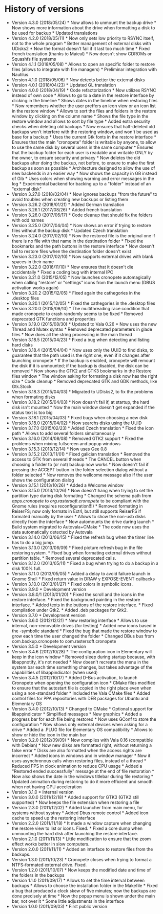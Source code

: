 # History of versions #

* Version 4.3.0 (2018/05/24)
      * Now allows to unmount the backup drive
      * Now shows more information about the drive when formatting a disk to be used for backup
      * Updated translations
* Version 4.2.0 (2018/05/11)
      * Now only sets low priority to RSYNC itself, not to the whole program
      * Better management of external disks with UDisks2
      * Now the format doesn't fail if it last too much time
      * Fixed french translation (thanks to Maieul)
      * Now doesn't show CDROMs or Squashfs file systems
* Version 4.1.1 (2018/05/08)
      * Allows to open an specific folder to restore files (allows to integrate with file managers)
      * Preliminar integration with Nautilus
* Version 4.1.0 (2018/05/06)
      * Now detects better the external disks
* Version 4.0.1 (2018/04/23)
      * Updated GL translation
* Version 4.0.0 (2018/04/19)
      * Code refactorization
      * Now utilizes RSYNC instead of own code
      * Allows to go to a date in the restore interface by clicking in the timeline
      * Shows dates in the timeline when restoring files
      * Now remembers whether the user preffers an icon view or an icon list in the restore window
      * Allows to sort the files and folders in the restore window by clicking on the column name
      * Shows the file type in the restore window and allows to sort by file type
      * Added extra security checks when deleting old backups
      * Now ensures that half-deleted old backups won't interfere with the restoring window, and won't be used as base for a backup
      * Uses the current Gtk fonts in the restore interface
      * Ensures that the main "cronopete" folder is writable by anyone, to allow to use the same disk by several users in the same computer
      * Ensures that the backup folder for each user is readable and writable ONLY by the owner, to ensure security and privacy
      * Now deletes the old backups after doing the backup, not before, to ensure to make the first backup as soon as possible
      * Architecture designed to allow the use of new backends in an easier way
      * Now shows the capacity in GB instead of Gib
      * Uses colors when showing warning and error messages in the log
      * Experimental backend for backing up to a "folder" instead of an "external disk"
* Version 3.27.0 (2018/02/04)
      * Now ignores backups "from the future" to avoid troubles when creating new backups or listing them
* Version 3.26.2 (2018/01/21)
      * Added German translation
* Version 3.26.1 (2017/08/26)
      * Added french translation
* Version 3.26.0 (2017/06/17)
      * Code cleanup that should fix the folders with odd names
* Version 3.25.0 (2017/04/04)
      * Now shows an error if trying to restore files without the backup disk
      * Updated Czech translation
* Version 3.24.0 (2017/02/10)
      * Now the restored file is the original one if there is no file with that name in the destination folder
      * Fixed the bookmarks and the path buttons in the restore interface
      * Now doesn't fail to restore files when the destination folder doesn't exist
* Version 3.23.0 (2017/02/10)
      * Now supports external drives with blank spaces in their name
* Version 3.22.0 (2016/11/10)
      * Now ensures that it doesn't die accidentally
      * Fixed a coding bug with internal IPC
* Version 3.21.0 (2015/12/05)
      * Now launches cronopete automagically when calling "restore" or "settings" icons from the launch menu (DBUS activation works again)
* Version 3.20.2 (2015/12/05)
      * Fixed again the cathegories in the .desktop files
* Version 3.20.1 (2015/12/05)
      * Fixed the cathegories in the .desktop files
* Version 3.20.0 (2015/09/10)
      * The multithreading race condition that made cronopete to crash randomly seems to be fixed
      * Removed deprecated GTK functions and properties
* Version 3.19.0 (2015/08/30)
      * Updated to Vala 0.26
      * Now uses the new Thread and Mutex syntax
      * Removed deprecated parameters in glade files
      * Now does all the string processing in the main thread
* Version 3.18.5 (2015/04/23)
      * Fixed a bug when detecting and listing hard disks
* Version 3.18.4 (2015/04/04)
      * Now uses only the UUID to find disks, to guarantee that the path used is the right one, even if it changes after launching cronopete
      * If the backup is enabled, cronopete will remount the disk if it is unmounted; if the backup is disabled, the disk can be removed
      * Now shows the GTK2 and GTK3 bookmarks in the Restore files window
      * The window asking for formating a disk now has the right size
      * Code cleanup
      * Removed deprecated GTK and GDK methods, like Gtk.Stock
* Version 3.18.3 (2015/04/03)
      * Migrated to UDisks2, to fix the problems when formating disks
* Version 3.18.2 (2015/04/03)
      * Now doesn't fail if, at startup, the hard disk isn't mounted
      * Now the main window doesn't get expanded if the status text is too big
* Version 3.18.1 (2015/04/03)
      * Fixed bugs when choosing a new disk
* Version 3.18.0 (2015/04/02)
      * Now searchs disks using the UUID
* Version 3.17.0 (2015/02/23)
      * Added Czech translation
      * Fixed the icon path
      * Allows to add several folders simultaneously
* Version 3.16.0 (2014/08/08)
      * Removed GTK2 support
      * Fixed the problems when mixing fullscreen and popup windows
* Version 3.15.3 (2013/12/14)
      * Now uses Gee 0.8
* Version 3.15.2 (2013/11/01)
      * Fixed galician translation
      * Removed the access to GTK from several threads
      * The CANCEL button when choosing a folder to (or not) backup now works
      * Now doesn't fail if pressing the ACCEPT button in the folder selection dialog without a folder selected
      * Now removes the wellcome message also if the user shows the configuration dialog
* Version 3.15.1 (2013/10/26)
      * Added a Welcome window
* Version 3.15.0 (2013/10/26)
      * Now doesn't hang when trying to set the partition type during disk formating
      * Changed the schema path from <i>apps.cronopete</i> to <i>org.rastersoft.cronopete</i> to be compliant with the Gnome rules (requires reconfiguration!!!)
      * Removed formating in ReiserFS; now only formats in Ext4, but still supports ReiserFS if formated manually by the user
      * Allows to show the non-usb disks directly from the interface
      * Now automounts the drive during launch
      * Build system migrated to Autovala+CMake
      * The code now uses the data automatically detected by Autovala
* Version 3.14.0 (2013/06/15)
      * Fixed the refresh bug when the timer line has to do a big jump.
* Version 3.13.0 (2013/06/09)
      * Fixed picture refresh bug in the file restoring system.
      * Fixed bug when formating external drives without partition table.
      * Removed several deprecated calls.
* Version 3.12.0 (2013/05/11)
      * Fixed a bug when trying to do a backup in a disk 100% full.
* Version 3.11.0 (2013/05/05)
      * Added a delay to avoid failure launch in Gnome Shell
      * Fixed return value in DRAW y EXPOSE-EVENT callbacks
* Version 3.10.0 (2013/01/27)
      * Fixed colors in symbolic icons.
* Version 3.9.0
      * Development version
* Version 3.8.0/1 (2013/01/20)
      * Fixed the scroll and the icons in the restore interface.
      * Fixed the background painting in the restore interface.
      * Added texts in the buttons of the restore interface.
      * Fixed compilation under Gtk2.
      * Added .deb packages for Gtk2.
* Version 3.7.0
      * Development version
* Version 3.6.0 (2012/12/21)
      * New restoring interface
      * Allows to use internal, non-removable drives (for testing)
      * Added new icons based in the -symbolic standard
      * Fixed the bug that made the restore window to grow each time the user changed the folder
      * Changed DBus bus from com.backup.cronopete to com.rastersoft.cronopete
* Version 3.5.0
      * Development version
* Version 3.4.6 (2012/10/28)
      * The configuration icon in Elementary will keep in the icon window
      * Removed sleep during startup because, with libappnotify, it's not needed
      * Now doesn't recreate the menu in the system bar each time something changes, but takes advantage of the capabilities of libappindicator (when used)
* Version 3.4.5 (2012/10/17)
      * Added D-Bus activation, to launch Cronopete when opening the configuration icon
      * CMake files modified to ensure that the autostart file is copied in the right place even when using a non-standard folder
      * Included the Vala CMake files
      * Added control files for PPA repositories with DEB packages for Ubuntu and Elementary OS
* Version 3.4.0 (2012/10/13)
      * Changed to CMake
      * Optional support for libappindicator
      * Simplified messages
      * New graphics
      * Added a progress bar for each file being restored
      * Now uses GConf to store the configuration
      * Now shows only external devices when asking for a drive
      * Added a .PLUG file for Elementary OS compatibility
      * Allows to show or hide the icon in the main bar
* Version 3.2.0 (2012/09/09)
      * Now compiles with Vala 0.16 (compatible with Debian)
      * Now new disks are formatted right, without returning a false error
      * Disks are also formatted when the access rights are incorrect
      * Added icons in windows and in window manager
      * Now it uses asynchronous calls when restoring files, instead of a thread
      * Reduced FPS in clock animation to reduce CPU usage
      * Added a "Restored ended successfully" message at the end of file restoration
      * Now also shows the date in the windows titlebar during file restoring
      * Updated animation during restoring to do it more efficient and smooth when not having GPU acceleration
* Version 3.1.0
      * Internal version
* Version 3.0.0 (2011/12/18)
      * Added support for GTK3 (GTK2 still supported)
      * Now keeps the file extension when restoring a file
* Version 2.3.0 (2011/12/02)
      * Added launcher from main menu, for systems without systray
      * Added Dbus remote control
      * Added icon cache to speed up the restoring interface
* Version 2.2.0 (2011/11/18)
      * It made a window capture when changing the restore view to list or icons. Fixed.
      * Fixed a core dump when unmounting the hard disk after launching the restore interface.
* Version 2.1.0 (2011/11/13)
      * Little modification to ensure that the zoom effect works better in slow computers.
* Version 2.0.0 (2011/11/11)
      * Added an interface to restore files from the backups.
* Version 1.3.0 (2011/10/23)
      * Cronopete closes when trying to format a NTFS-formated external drive. Fixed.
* Version 1.2.0 (2011/10/07)
      * Now keeps the modified date and time of the folders in the backups
* Version 1.1.0 (2011/09/17)
      * Allows to set the time interval between backups
      * Allows to choose the installation folder in the Makefile
      * Fixed a bug that produced a clock skew of five minutes; now the backups are done precisely at time
      * Now the popup menu is shown under the main bar, not over it
      * Some little adjustments in the interface
* Version 1.0.0 (2011/09/03)
      * First public version
